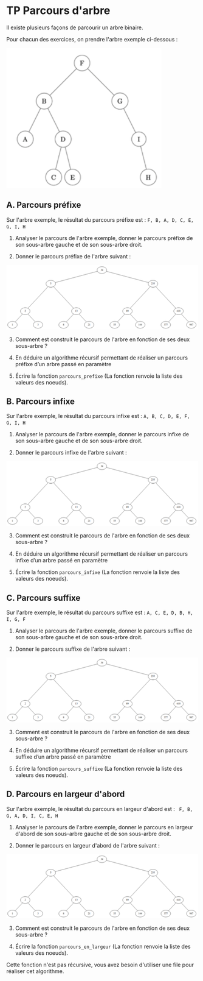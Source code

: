 # TP Parcours d'arbre

Il existe plusieurs façons de parcourir un arbre binaire. 

Pour chacun des exercices, on prendre l'arbre exemple ci-dessous :

![arbre_exemple](./media/a_exemple.png)

## A. Parcours préfixe
Sur l'arbre exemple, le résultat du parcours préfixe est : ```F, B, A, D, C, E, G, I, H```

1. Analyser le parcours de l'arbre exemple, donner le parcours préfixe de son sous-arbre gauche et de son sous-arbre droit.

2. Donner le parcours préfixe de l'arbre suivant :

![arbre 2](./media/a2.png)

3. Comment est construit le parcours de l'arbre en fonction de ses deux sous-arbre ?

4. En déduire un algorithme récursif permettant de réaliser un parcours préfixe d’un arbre passé en paramètre

5. Écrire la fonction ```parcours_prefixe``` (La fonction renvoie la liste des valeurs des noeuds).

## B. Parcours infixe
Sur l'arbre exemple, le résultat du parcours infixe est : ```A, B, C, D, E, F, G, I, H```

1. Analyser le parcours de l'arbre exemple, donner le parcours infixe de son sous-arbre gauche et de son sous-arbre droit.

2. Donner le parcours infixe de l'arbre suivant :

![arbre 2](./media/a2.png)

3. Comment est construit le parcours de l'arbre en fonction de ses deux sous-arbre ?

4. En déduire un algorithme récursif permettant de réaliser un parcours infixe d’un arbre passé en paramètre

5. Écrire la fonction ```parcours_infixe``` (La fonction renvoie la liste des valeurs des noeuds).

## C. Parcours suffixe
Sur l'arbre exemple, le résultat du parcours suffixe est : ```A, C, E, D, B, H, I, G, F```

1. Analyser le parcours de l'arbre exemple, donner le parcours suffixe de son sous-arbre gauche et de son sous-arbre droit.

2. Donner le parcours suffixe de l'arbre suivant :

![arbre 2](./media/a2.png)

3. Comment est construit le parcours de l'arbre en fonction de ses deux sous-arbre ?

4. En déduire un algorithme récursif permettant de réaliser un parcours suffixe d’un arbre passé en paramètre

5. Écrire la fonction ```parcours_suffixe``` (La fonction renvoie la liste des valeurs des noeuds).

## D. Parcours en largeur d'abord
Sur l'arbre exemple, le résultat du parcours en largeur d'abord est : ``` F, B, G, A, D, I, C, E, H```

1. Analyser le parcours de l'arbre exemple, donner le parcours en largeur d'abord de son sous-arbre gauche et de son sous-arbre droit.

2. Donner le parcours en largeur d'abord de l'arbre suivant :

![arbre 2](./media/a2.png)

3. Comment est construit le parcours de l'arbre en fonction de ses deux sous-arbre ?

5. Écrire la fonction ```parcours_en_largeur``` (La fonction renvoie la liste des valeurs des noeuds).

Cette fonction n'est pas récursive, vous avez besoin d'utiliser une file pour réaliser cet algorithme.
